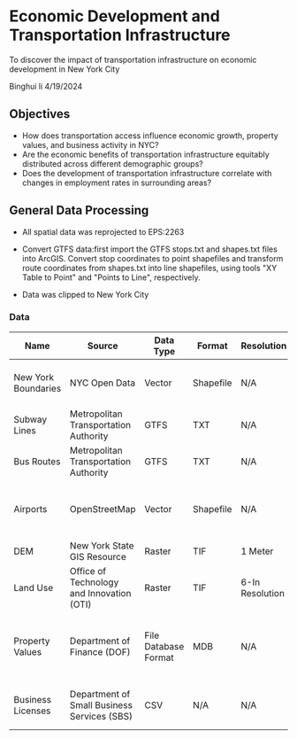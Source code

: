 # Economic Development and Transportation Infrastructure

To discover the impact of transportation infrastructure on economic development in New York City

Binghui li
4/19/2024

## Objectives

- How does transportation access influence economic growth, property values, and business activity in NYC?
- Are the economic benefits of transportation infrastructure equitably distributed across different demographic groups?
- Does the development of transportation infrastructure correlate with changes in employment rates in surrounding areas?

## General Data Processing

- All spatial data was reprojected to EPS:2263
  
- Convert GTFS data:first import the GTFS stops.txt and shapes.txt files into ArcGIS. Convert stop coordinates to point shapefiles and transform route coordinates from shapes.txt into line shapefiles, using tools "XY Table to Point" and "Points to Line", respectively.
- Data was clipped to New York City

### Data

| Name               | Source                                   | Data Type | Format | Resolution       | Link                                                                        |
|--------------------|------------------------------------------|-----------|--------|-------------------|-----------------------------------------------------------------------------|
| New York Boundaries| NYC Open Data                            | Vector    | Shapefile | N/A             | [NYC Open Data - Borough Boundaries](https://data.cityofnewyork.us/City-Government/Borough-Boundaries/tqmj-j8zm) |
| Subway Lines       | Metropolitan Transportation Authority    | GTFS      | TXT    | N/A               | [MTA Developers](https://new.mta.info/developers)                            |
| Bus Routes         | Metropolitan Transportation Authority    | GTFS      | TXT    | N/A               | [MTA Developers](https://new.mta.info/developers)                            |
| Airports           | OpenStreetMap                            | Vector    | Shapefile | N/A             | [Humanitarian Data Exchange - New York Airports](https://data.humdata.org/dataset/hotosm_usa_newyork_airports) |
| DEM                | New York State GIS Resource             | Raster    | TIF    | 1 Meter           | [NYS GIS Clearinghouse](https://gis.ny.gov/nys-dem)                          |
| Land Use           | Office of Technology and Innovation (OTI)| Raster    | TIF    | 6-In Resolution  | [NYC Open Data - Land Cover Raster Data](https://data.cityofnewyork.us/Environment/Land-Cover-Raster-Data-2017-6in-Resolution/he6d-2qns/about_data) |
| Property Values    | Department of Finance (DOF)             | File Database Format | MDB | N/A            | [NYC Open Data - Property Valuation and Assessment Data](https://data.cityofnewyork.us/City-Government/Property-Valuation-and-Assessment-Data/yjxr-fw8i/about_data) |
| Business Licenses  | Department of Small Business Services (SBS) | CSV    | N/A    | N/A               | [NYC Open Data - SBS Certified Business List](https://data.cityofnewyork.us/Business/SBS-Certified-Business-List/ci93-uc8s/about_data) |

